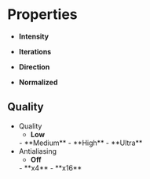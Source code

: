 

# Properties

- **Intensity**  
  
- **Iterations**  
  
- **Direction**  
  
- **Normalized**  
  

## Quality

- Quality
  - **Low**  
  <desc>
  - **Medium**  
  <desc>
  - **High**  
  <desc>
  - **Ultra**  
  <desc>
- Antialiasing
  - **Off**  
  <desc>
  - **x4**  
  <desc>
  - **x16**  
  <desc>



